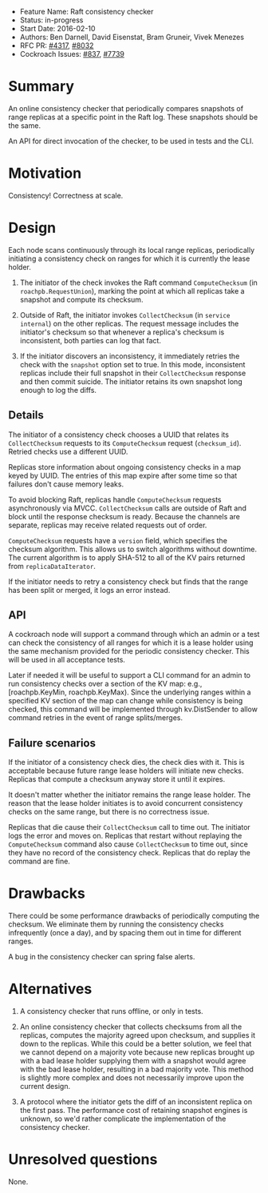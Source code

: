 -   Feature Name: Raft consistency checker
-   Status: in-progress
-   Start Date: 2016-02-10
-   Authors: Ben Darnell, David Eisenstat, Bram Gruneir, Vivek Menezes
-   RFC PR: [#4317](https://github.com/cockroachdb/cockroach/pull/4317),
            [#8032](https://github.com/cockroachdb/cockroach/pull/8032)
-   Cockroach Issues: [#837](https://github.com/cockroachdb/cockroach/issues/837),
                      [#7739](https://github.com/cockroachdb/cockroach/issues/7739)

Summary
=======

An online consistency checker that periodically compares snapshots of
range replicas at a specific point in the Raft log. These snapshots
should be the same.

An API for direct invocation of the checker, to be used in tests and the
CLI.

Motivation
==========

Consistency! Correctness at scale.

Design
======

Each node scans continuously through its local range replicas,
periodically initiating a consistency check on ranges for which it is
currently the lease holder.

1.  The initiator of the check invokes the Raft command
    `ComputeChecksum` (in `roachpb.RequestUnion`), marking the point at
    which all replicas take a snapshot and compute its checksum.

2.  Outside of Raft, the initiator invokes `CollectChecksum` (in
    `service internal`) on the other replicas. The request message
    includes the initiator's checksum so that whenever a replica's
    checksum is inconsistent, both parties can log that fact.

3.  If the initiator discovers an inconsistency, it immediately retries
    the check with the `snapshot` option set to true. In this mode,
    inconsistent replicas include their full snapshot in their
    `CollectChecksum` response and then commit suicide. The initiator
    retains its own snapshot long enough to log the diffs.

Details
-------

The initiator of a consistency check chooses a UUID that relates its
`CollectChecksum` requests to its `ComputeChecksum` request
(`checksum_id`). Retried checks use a different UUID.

Replicas store information about ongoing consistency checks in a map
keyed by UUID. The entries of this map expire after some time so that
failures don't cause memory leaks.

To avoid blocking Raft, replicas handle `ComputeChecksum` requests
asynchronously via MVCC. `CollectChecksum` calls are outside of Raft and
block until the response checksum is ready. Because the channels are
separate, replicas may receive related requests out of order.

`ComputeChecksum` requests have a `version` field, which specifies the
checksum algorithm. This allows us to switch algorithms without
downtime. The current algorithm is to apply SHA-512 to all of the KV
pairs returned from `replicaDataIterator`.

If the initiator needs to retry a consistency check but finds that the
range has been split or merged, it logs an error instead.

API
---

A cockroach node will support a command through which an admin or a test
can check the consistency of all ranges for which it is a lease holder
using the same mechanism provided for the periodic consistency checker.
This will be used in all acceptance tests.

Later if needed it will be useful to support a CLI command for an admin
to run consistency checks over a section of the KV map: e.g.,
\[roachpb.KeyMin, roachpb.KeyMax). Since the underlying ranges within a
specified KV section of the map can change while consistency is being
checked, this command will be implemented through kv.DistSender to allow
command retries in the event of range splits/merges.

Failure scenarios
-----------------

If the initiator of a consistency check dies, the check dies with it.
This is acceptable because future range lease holders will initiate new
checks. Replicas that compute a checksum anyway store it until it
expires.

It doesn't matter whether the initiator remains the range lease holder.
The reason that the lease holder initiates is to avoid concurrent
consistency checks on the same range, but there is no correctness issue.

Replicas that die cause their `CollectChecksum` call to time out. The
initiator logs the error and moves on. Replicas that restart without
replaying the `ComputeChecksum` command also cause `CollectChecksum` to
time out, since they have no record of the consistency check. Replicas
that do replay the command are fine.

Drawbacks
=========

There could be some performance drawbacks of periodically computing the
checksum. We eliminate them by running the consistency checks
infrequently (once a day), and by spacing them out in time for different
ranges.

A bug in the consistency checker can spring false alerts.

Alternatives
============

1.  A consistency checker that runs offline, or only in tests.

2.  An online consistency checker that collects checksums from all the
    replicas, computes the majority agreed upon checksum, and supplies
    it down to the replicas. While this could be a better solution, we
    feel that we cannot depend on a majority vote because new replicas
    brought up with a bad lease holder supplying them with a snapshot
    would agree with the bad lease holder, resulting in a bad
    majority vote. This method is slightly more complex and does not
    necessarily improve upon the current design.

3.  A protocol where the initiator gets the diff of an inconsistent
    replica on the first pass. The performance cost of retaining
    snapshot engines is unknown, so we'd rather complicate the
    implementation of the consistency checker.

Unresolved questions
====================

None.

